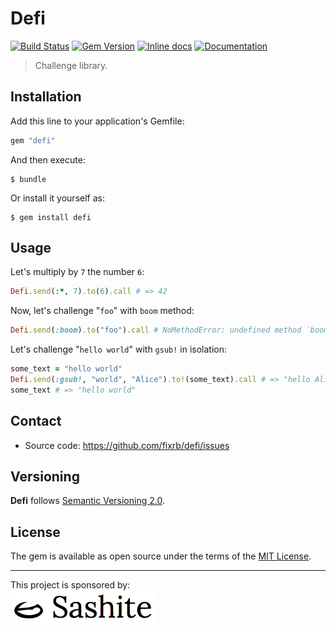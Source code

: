 # Defi

[![Build Status](https://api.travis-ci.org/fixrb/defi.svg?branch=main)][travis]
[![Gem Version](https://badge.fury.io/rb/defi.svg)][gem]
[![Inline docs](https://inch-ci.org/github/fixrb/defi.svg?branch=main)][inchpages]
[![Documentation](https://img.shields.io/:yard-docs-38c800.svg)][rubydoc]

> Challenge library.

## Installation

Add this line to your application's Gemfile:

```ruby
gem "defi"
```

And then execute:

    $ bundle

Or install it yourself as:

    $ gem install defi

## Usage

Let's multiply by `7` the number `6`:

```ruby
Defi.send(:*, 7).to(6).call # => 42
```

Now, let's challenge "`foo`" with `boom` method:

```ruby
Defi.send(:boom).to("foo").call # NoMethodError: undefined method `boom' for "foo":String
```

Let's challenge "`hello world`" with `gsub!` in isolation:

```ruby
some_text = "hello world"
Defi.send(:gsub!, "world", "Alice").to!(some_text).call # => "hello Alice"
some_text # => "hello world"
```

## Contact

* Source code: https://github.com/fixrb/defi/issues

## Versioning

__Defi__ follows [Semantic Versioning 2.0](https://semver.org/).

## License

The gem is available as open source under the terms of the [MIT License](https://opensource.org/licenses/MIT).

***

<p>
  This project is sponsored by:<br />
  <a href="https://sashite.com/"><img
    src="https://github.com/fixrb/defi/raw/main/img/sashite.png"
    alt="Sashite" /></a>
</p>

[gem]: https://rubygems.org/gems/defi
[travis]: https://travis-ci.org/fixrb/defi
[inchpages]: https://inch-ci.org/github/fixrb/defi
[rubydoc]: https://rubydoc.info/gems/defi/frames

